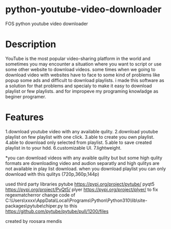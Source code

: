# python-youtube-video-downloader
FOS python youtube video downloader

# Description

YouTube is the most popular video-sharing platform in the world and sometimes you may encounter a situation where you want to script or use some other website to download videos. some times when we going to download video with websites 
have to face to some kind of problems like popup some ads and difficult to download playlists. i made this software as a solution for that problems and specialy to make it easy to download playlist or few playlists. and for impropeve my programing knowladge as beginer programer.

# Features

1.download youtube video with any available qulity.
2.download youtube playlist on few playlist with one click.
3.able to create you own playlist.
4.able to download only selected from playlist.
5.able to save created playlist in to your hdd.
6.customizable UI.
7.lightweight.

*you can download videos with any avaible qulity but but some high qulity formats are downloading video and audion separatly
and high qulitys are not available in play list download. when you download playlist you can only download with this qulitys (720p,360p,144p)



used third party libraries 
  pytube https://pypi.org/project/pytube/
  pyqt5 https://pypi.org/project/PyQt5/
  plyer https://pypi.org/project/plyer/
to fix regexmatcherror change code of  C:\Users\xxxx\AppData\Local\Programs\Python\Python310\lib\site-packages\pytube\chiper.py to this https://github.com/pytube/pytube/pull/1200/files

created by roosara mendis  
